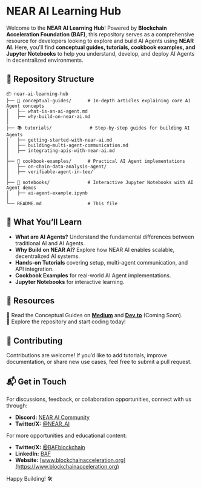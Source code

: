# NEAR AI Learning Hub

Welcome to the **NEAR AI Learning Hub**! Powered by **Blockchain Acceleration Foundation (BAF)**, this repository serves as a comprehensive resource for developers looking to explore and build AI Agents using **NEAR AI**. Here, you'll find **conceptual guides, tutorials, cookbook examples, and Jupyter Notebooks** to help you understand, develop, and deploy AI Agents in decentralized environments.

## 📂 Repository Structure

```
📦 near-ai-learning-hub
├── 📖 conceptual-guides/      # In-depth articles explaining core AI Agent concepts
│   ├── what-is-an-ai-agent.md
│   ├── why-build-on-near-ai.md
│
├── 📚 tutorials/              # Step-by-step guides for building AI Agents
│   ├── getting-started-with-near-ai.md
│   ├── building-multi-agent-communication.md
│   ├── integrating-apis-with-near-ai.md
│
├── 🍳 cookbook-examples/      # Practical AI Agent implementations
│   ├── on-chain-data-analysis-agent/
│   ├── verifiable-agent-in-tee/
│
├── 📓 notebooks/              # Interactive Jupyter Notebooks with AI Agent demos
│   ├── ai-agent-example.ipynb
│
└── README.md                 # This file
```

## 📌 What You’ll Learn
- **What are AI Agents?** Understand the fundamental differences between traditional AI and AI Agents.
- **Why Build on NEAR AI?** Explore how NEAR AI enables scalable, decentralized AI systems.
- **Hands-on Tutorials** covering setup, multi-agent communication, and API integration.
- **Cookbook Examples** for real-world AI Agent implementations.
- **Jupyter Notebooks** for interactive learning.

## 🔗 Resources
📖 Read the Conceptual Guides on **[Medium](https://medium.com/)** and **[Dev.to](https://dev.to/)** (Coming Soon).  
📂 Explore the repository and start coding today!  

## 🚀 Contributing
Contributions are welcome! If you’d like to add tutorials, improve documentation, or share new use cases, feel free to submit a pull request.

## 📬 Get in Touch

For discussions, feedback, or collaboration opportunities, connect with us through:
- **Discord:** [NEAR AI Community](https://discord.com/invite/near)
- **Twitter/X:** [@NEAR_AI](https://twitter.com/NEAR_AI)

For more opportunities and educational content:
- **Twitter/X:** [@BAFblockchain](https://twitter.com/BAFblockchain)
- **LinkedIn:** [BAF](https://www.linkedin.com/company/blockchain-acceleration-foundation/)
- **Website:** [www.blockchainacceleration.org](https://www.blockchainacceleration.org)

Happy Building! 🛠️
